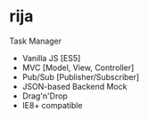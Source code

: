# rija
Task Manager

 - Vanilla JS [ES5]
 - MVC [Model, View, Controller]
 - Pub/Sub [Publisher/Subscriber]
 - JSON-based Backend Mock
 - Drag'n'Drop
 - IE8+ compatible
